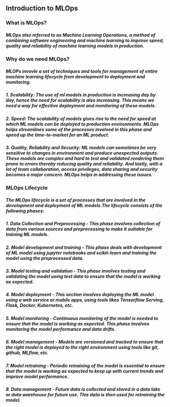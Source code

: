 ## Introduction to MLOps    
### What is MLOps?
##### MLOps also referred to as Machine Learning Operations, a method of combining software engineering and machine learning to improve speed, quality and reliability of machine learning models in production.

### Why do we need MLOps?
##### MLOPs invovle a set of techniques and tools for management of entire machine learning lifecycle from development to deployment and monitoring. 

##### 1. Scalability: The use of ml models in production is increasing day by day, hence the need for scalability is also increasing. This means we need a way for effective deployment and monitoring of these models.

##### 2. Speed: The scalability of models gives rise to the need for speed at which ML models can be deployed to production environments. MLOps helps streamlines some of the processes involved in this phase and speed up the time-to-market for an ML product.

##### 3. Quality, Reliability and Security: ML models can sometimes be very sensitive to changes in environment and produce unexpected outputs. These models are complex and hard to test and validated rendering them prone to errors thereby reducing quality and reliability. And lastly, with a lot of team collaboration, access privileges, data sharing and security becomes a major concern. MLOps helps in addressing these issues.


### MLOps Lifecycle
##### The MLOps lifecycle is a set of processes that are involved in the development and deployment of ML models.The lifecycle consists of the following phases:

##### 1. Data Collection and Preprocessing - This phase involves collection of data from various sources and preprocessing to make it suitable for training ML models.

##### 2. Model development and training - This phase deals with development of ML model using jupyter notebooks and scikit-learn and training the model using the preprocessed data.

##### 3. Model testing and validation - This phase involves testing and validating the model using test data to ensure that the model is working as expected. 

##### 4. Model deployment - This section involves deploying the ML model using a web service or mobile apps, using tools likes Tensorflow Serving, Flask, Docker, Kubernetes, etc.

##### 5. Model monitoring - Continuous monitoring of the model is needed to ensure that the model is working as expected. This phase involves monitoring the model performance and data drifts.

##### 6. Model management - Models are versioned and tracked to ensure that the right model is deployed to the right environment using tools like git, github, MLflow, etc.

##### 7. Model retraining - Periodic retraining of the model is essential to ensure that the model is working as expected to keep up with current trends and improve model performance.

##### 8. Data management - Future data is collected and stored in a data lake or data warehouse for future use. This data is then used for retraining the model.


